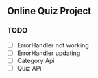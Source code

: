 ## Online Quiz Project

### TODO

- [ ] ErrorHandler not working
- [ ] ErrorHandler updating
- [ ] Category Api
- [ ] Quiz APi
